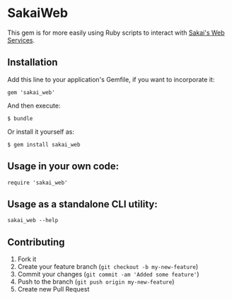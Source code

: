 # SakaiWeb

This gem is for more easily using Ruby scripts to interact
with [Sakai's Web Services](https://confluence.sakaiproject.org/display/WEBSVCS/Home).

## Installation

Add this line to your application's Gemfile, if you want to incorporate it:

    gem 'sakai_web'

And then execute:

    $ bundle

Or install it yourself as:

    $ gem install sakai_web

## Usage in your own code:

    require 'sakai_web'


## Usage as a standalone CLI utility:

    sakai_web --help

## Contributing

1. Fork it
2. Create your feature branch (`git checkout -b my-new-feature`)
3. Commit your changes (`git commit -am 'Added some feature'`)
4. Push to the branch (`git push origin my-new-feature`)
5. Create new Pull Request
